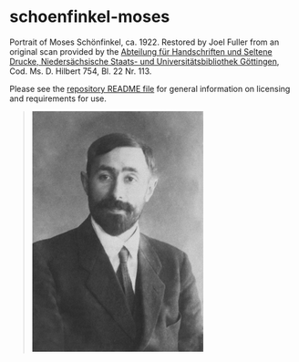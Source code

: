 # schoenfinkel-moses

Portrait of Moses Schönfinkel, ca. 1922. Restored by Joel Fuller from an
original scan provided by the [Abteilung für Handschriften und Seltene
Drucke, Niedersächsische Staats- und Universitätsbibliothek
Göttingen](http://www.sub.uni-goettingen.de/en/contact/departments-a-z/departmental-and-unit-details/abteilunggruppe/handschriften-und-seltene-drucke/),
Cod. Ms. D. Hilbert 754, Bl. 22 Nr. 113.

Please see the [repository README file](https://github.com/OpenLogicProject/photos/blob/master/README.md) for general information on licensing and requirements for use.

> ![schoenfinkel-moses](https://github.com/OpenLogicProject/photos/blob/master/schoenfinkel-moses/schoenfinkel-moses-small.png)